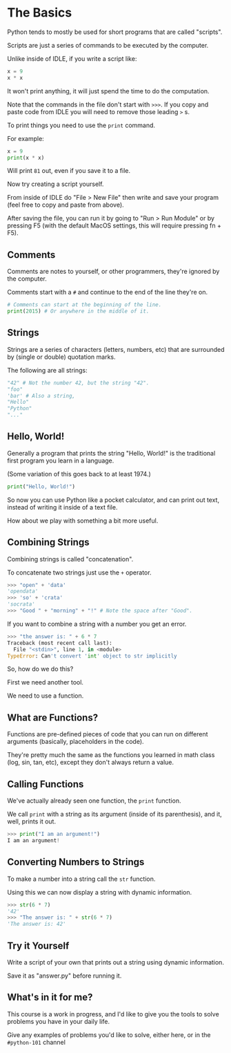 # The Basics #

Python tends to mostly be used for short programs that are called
"scripts".

Scripts are just a series of commands to be executed by the computer.


Unlike inside of IDLE, if you write a script like:
```python
x = 9
x * x
```

It won't print anything, it will just spend the time to do the computation.

Note that the commands in the file don't start with `>>>`.  If you
copy and paste code from IDLE you will need to remove those leading
`>` s.


To print things you need to use the `print` command.

For example:
```python
x = 9
print(x * x)
```

Will print `81` out, even if you save it to a file.


Now try creating a script yourself.

From inside of IDLE do "File > New File" then write and save your
program (feel free to copy and paste from above).


After saving the file, you can run it by going to "Run > Run Module"
or by pressing F5 (with the default MacOS settings, this will require
pressing fn + F5).


## Comments ##

Comments are notes to yourself, or other programmers, they're ignored
by the computer.

Comments start with a `#` and continue to the end of the line they're
on.

```python
# Comments can start at the beginning of the line.
print(2015) # Or anywhere in the middle of it.
```


## Strings ##

Strings are a series of characters (letters, numbers, etc) that are
surrounded by (single or double) quotation marks.

The following are all strings:
```python
"42" # Not the number 42, but the string "42".
"foo"
'bar' # Also a string, 
"Hello"
"Python"
"..."
```


## Hello, World! ##

Generally a program that prints the string "Hello, World!" is
the traditional first program you learn in a language.

(Some variation of this goes back to at least 1974.)

```python
print("Hello, World!")
```


So now you can use Python like a pocket calculator, and can print out
text, instead of writing it inside of a text file.

How about we play with something a bit more useful.


## Combining Strings ##

Combining strings is called "concatenation".

To concatenate two strings just use the `+` operator.

```python
>>> "open" + 'data'
'opendata'
>>> 'so' + 'crata'
'socrata'
>>> "Good " + "morning" + "!" # Note the space after "Good".
```



If you want to combine a string with a number you get an error.

```python
>>> "the answer is: " + 6 * 7
Traceback (most recent call last):
  File "<stdin>", line 1, in <module>
TypeError: Can't convert 'int' object to str implicitly
```

So, how do we do this?

First we need another tool.

We need to use a function.


## What are Functions? ##

Functions are pre-defined pieces of code that you can run on different
arguments (basically, placeholders in the code).

They're pretty much the same as the functions you learned in math class
(log, sin, tan, etc), except they don't always return a value.


## Calling Functions ##

We've actually already seen one function, the `print` function.

We call `print` with a string as its argument (inside of its
parenthesis), and it, well, prints it out.

```python
>>> print("I am an argument!")
I am an argument!
```


## Converting Numbers to Strings ##

To make a number into a string call the `str` function.

Using this we can now display a string with dynamic information.

```python
>>> str(6 * 7)
'42'
>>> "The answer is: " + str(6 * 7)
'The answer is: 42'
```


## Try it Yourself ##

Write a script of your own that prints out a string using dynamic
information.

Save it as "answer.py" before running it.


## What's in it for me? ##

This course is a work in progress, and I'd like to give you the tools
to solve problems you have in your daily life.

Give any examples of problems you'd like to solve, either here, or in
the `#python-101` channel
